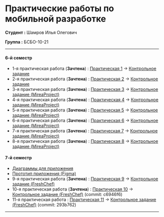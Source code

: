 # Практические работы по мобильной разработке

**Студент :** Шамров Илья Олегович

**Группа :** БСБО-10-21

---
#### 6-й семестр
- 1-я практическая работа (**Зачтена**) : [Практическая 1](https://github.com/Breez97/MobileAppsPractices/tree/main/Lesson1) -> [Контрольное задание](https://github.com/Breez97/MobileAppsPractices/tree/main/Lesson1/control_lesson1)
- 2-я практическая работа (**Зачтена**) : [Практическая 2](https://github.com/Breez97/MobileAppsPractices/tree/main/Lesson2) -> [Контрольное задание](https://github.com/Breez97/MobileAppsPractices/tree/main/Lesson2/control_lesson2)
- 3-я практическая работа (**Зачтена**) : [Практическая 3](https://github.com/Breez97/MobileAppsPractices/tree/main/Lesson3) -> [Контрольное задание (MireaProject)](https://github.com/Breez97/MobileAppsPractices/tree/main/MireaProject/app/src/main/java/ru/mirea/shamrovio/mireaproject/ui/lesson3)
- 4-я практическая работа (**Зачтена**) : [Практическая 4](https://github.com/Breez97/MobileAppsPractices/tree/main/Lesson4) -> [Контрольное задание (MireaProject)](https://github.com/Breez97/MobileAppsPractices/tree/main/MireaProject/app/src/main/java/ru/mirea/shamrovio/mireaproject/ui/lesson4)
- 5-я практическая работа (**Зачтена**) : [Практическая 5](https://github.com/Breez97/MobileAppsPractices/tree/main/Lesson5) -> [Контрольное задание (MireaProject)](https://github.com/Breez97/MobileAppsPractices/tree/main/MireaProject/app/src/main/java/ru/mirea/shamrovio/mireaproject/ui/lesson5)
- 6-я практическая работа (**Зачтена**) : [Практическая 6](https://github.com/Breez97/MobileAppsPractices/tree/main/Lesson6) -> [Контрольное задание (MireaProject)](https://github.com/Breez97/MobileAppsPractices/tree/main/MireaProject/app/src/main/java/ru/mirea/shamrovio/mireaproject/ui/lesson6)
- 7-я практическая работа (**Зачтена**) : [Практическая 7](https://github.com/Breez97/MobileAppsPractices/tree/main/Lesson7) -> [Контрольное задание (MireaProject)](https://github.com/Breez97/MobileAppsPractices/tree/main/MireaProject/app/src/main/java/ru/mirea/shamrovio/mireaproject/ui/lesson7)
- 8-я практическая работа (**Зачтена**) : [Практическая 8](https://github.com/Breez97/MobileAppsPractices/tree/main/Lesson8) -> [Контрольное задание (MireaProject)](https://github.com/Breez97/MobileAppsPractices/tree/main/MireaProject/app/src/main/java/ru/mirea/shamrovio/mireaproject/ui/lesson8)

#### 7-й семестр
- [Диаграммы для приложения](https://github.com/Breez97/MobileAppsPractices/tree/main/FreshChef_Diagrams)
- [Прототип приложения (Figma)](https://www.figma.com/design/IEK7QbSNw1bIgS2D3yWOk5/Frech-Chef?node-id=0-1&t=jo07jzRCL1kBLln8-1)
- 9-я практическая работа (**Зачтена**) : [Практическая 9](https://github.com/Breez97/MobileAppsPractices/tree/main/Lesson9) -> [Контрольное задание (FreshChef)](https://github.com/Breez97/MobileAppsPractices/tree/main/FreshChef)
- 10-я практическая работа (**Зачтена**) : [Практическая 10](https://github.com/Breez97/MobileAppsPractices/tree/main/Lesson10) -> [Контрольное задание (FreshChef)](https://github.com/Breez97/MobileAppsPractices/tree/main/FreshChef) (commit: c6946f6)
- 11-я практическая работа : [Практическая 11](https://github.com/Breez97/MobileAppsPractices/tree/main/Lesson11) -> [Контрольное задание (FreshChef)](https://github.com/Breez97/MobileAppsPractices/tree/main/FreshChef) (commit: 293b762)
---
